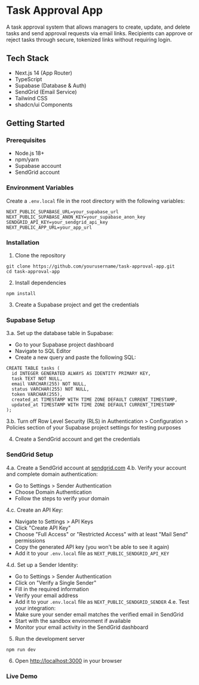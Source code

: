 # Task Approval App

A task approval system that allows managers to create, update, and delete tasks and send approval requests via email links. Recipients can approve or reject tasks through secure, tokenized links without requiring login.

## Tech Stack

- Next.js 14 (App Router)
- TypeScript
- Supabase (Database & Auth)
- SendGrid (Email Service)
- Tailwind CSS
- shadcn/ui Components

## Getting Started

### Prerequisites

- Node.js 18+ 
- npm/yarn
- Supabase account
- SendGrid account

### Environment Variables

Create a `.env.local` file in the root directory with the following variables:

```
NEXT_PUBLIC_SUPABASE_URL=your_supabase_url
NEXT_PUBLIC_SUPABASE_ANON_KEY=your_supabase_anon_key
SENDGRID_API_KEY=your_sendgrid_api_key
NEXT_PUBLIC_APP_URL=your_app_url
```

### Installation

1. Clone the repository

```
git clone https://github.com/yourusername/task-approval-app.git
cd task-approval-app
```

2. Install dependencies

```
npm install
```

3. Create a Supabase project and get the credentials

### Supabase Setup
3.a. Set up the database table in Supabase:

- Go to your Supabase project dashboard
- Navigate to SQL Editor
- Create a new query and paste the following SQL:

```
CREATE TABLE tasks (
  id INTEGER GENERATED ALWAYS AS IDENTITY PRIMARY KEY,
  task TEXT NOT NULL,
  email VARCHAR(255) NOT NULL,
  status VARCHAR(255) NOT NULL,
  token VARCHAR(255),
  created_at TIMESTAMP WITH TIME ZONE DEFAULT CURRENT_TIMESTAMP,
  updated_at TIMESTAMP WITH TIME ZONE DEFAULT CURRENT_TIMESTAMP
);
```
3.b. Turn off Row Level Security (RLS) in Authentication > Configuration > Policies section of your Supabase project settings for testing purposes

4. Create a SendGrid account and get the credentials
### SendGrid Setup
4.a. Create a SendGrid account at [sendgrid.com](https://sendgrid.com)
4.b. Verify your account and complete domain authentication:
   - Go to Settings > Sender Authentication
   - Choose Domain Authentication
   - Follow the steps to verify your domain

4.c. Create an API Key:
   - Navigate to Settings > API Keys
   - Click "Create API Key"
   - Choose "Full Access" or "Restricted Access" with at least "Mail Send" permissions
   - Copy the generated API key (you won't be able to see it again)
   - Add it to your `.env.local` file as `NEXT_PUBLIC_SENDGRID_API_KEY`

4.d. Set up a Sender Identity:
   - Go to Settings > Sender Authentication
   - Click on "Verify a Single Sender"
   - Fill in the required information
   - Verify your email address
   - Add it to your `.env.local` file as `NEXT_PUBLIC_SENDGRID_SENDER`
4.e. Test your integration:
   - Make sure your sender email matches the verified email in SendGrid
   - Start with the sandbox environment if available
   - Monitor your email activity in the SendGrid dashboard


5. Run the development server

```
npm run dev
```

6. Open [http://localhost:3000](http://localhost:3000) in your browser


### Live Demo

<!-- [Task Approval App](https://task-approval-app-one.vercel.app/) -->



